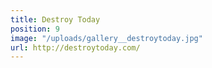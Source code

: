 ```yaml
---
title: Destroy Today
position: 9
image: "/uploads/gallery__destroytoday.jpg"
url: http://destroytoday.com/
---
```


